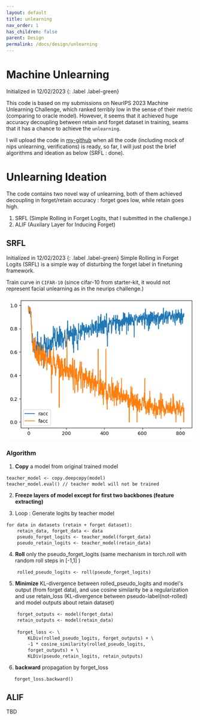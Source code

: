 ```yaml
---
layout: default
title: unlearning
nav_order: 1
has_children: false
parent: Design
permalink: /docs/design/unlearning
---
```


# Machine Unlearning
Initialized in 12/02/2023
{: .label .label-green}

This code is based on my submissions on NeurIPS 2023 Machine Unlearning Challenge, which ranked terribly low in the sense of their metric (comparing to oracle model). However, it seems that it achieved huge accuracy decoupling between retain and forget dataset in training, seams that it has a chance to achieve the `unlearning`.

I will upload the code in [my-github](https://github.com/Sangdo-Han/unlearning) when all the code (including mock of nips unlearning, verifications) is ready, so far, I will just post the brief algorithms and ideation as below (SRFL : done).

# Unlearning Ideation

The code contains two novel way of unlearning, both of them achieved decoupling in forget/retain accuracy : forget goes low, while retain goes high.

1. SRFL (Simple Rolling in Forget Logits, that I submitted in the challenge.) 
2. ALIF (Auxilary Layer for Inducing Forget)

## SRFL   
Initialized in 12/02/2023
{: .label .label-green}
Simple Rolling in Forget Logits (SRFL) is a simple way of disturbing the forget label in finetuning framework. 

Train curve in `CIFAR-10` (since cifar-10 from starter-kit, it would not represent facial unlearning as in the neurips challenge.)

![image](./cifar10_accuracy.png)

### Algorithm
1. **Copy** a model from original trained model   

```
teacher_model <- copy.deepcopy(model)
teacher_model.eval() // teacher model will not be trained
```

2. **Freeze layers of model except for first two backbones (feature extracting)**

3. Loop : Generate logits by teacher model   
```
for data in datasets (retain + forget dataset):
    retain_data, forget_data <- data
    pseudo_forget_logits <- teacher_model(forget_data)
    pseudo_retain_logits <- teacher_model(retain_data)
```

4. **Roll** only the pseudo_forget_logits (same mechanism in torch.roll with random roll steps in [-1,1] )

```
    rolled_pseudo_logits <- roll(pseudo_forget_logits)
```

5. **Minimize** KL-divergence between rolled_pseudo_logits and model's output (from forget data), and use cosine similarity be a regularization and use retain_loss (KL-divergence between pseudo-label(not-rolled) and model outputs about retain dataset)    
```
    forget_outputs <- model(forget_data)
    retain_outputs <- model(retain_data)

    forget_loss <- \
        KLDiv(rolled_pseudo_logits, forget_outputs) + \
        -1 * cosine_similarity(rolled_pseudo_logits, 
        forget_outputs) + \
        KLDiv(pseudo_retain_logits, retain_outputs)
```

6. **backward** propagation by forget_loss
```
   forget_loss.backward()
```

## ALIF
TBD